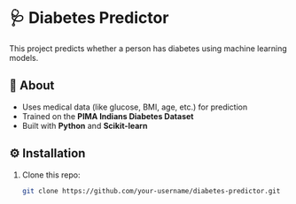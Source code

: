 # 🩺 Diabetes Predictor

This project predicts whether a person has diabetes using machine learning models.

## 📌 About
- Uses medical data (like glucose, BMI, age, etc.) for prediction  
- Trained on the **PIMA Indians Diabetes Dataset**  
- Built with **Python** and **Scikit-learn**  

## ⚙️ Installation
1. Clone this repo:
   ```bash
   git clone https://github.com/your-username/diabetes-predictor.git

